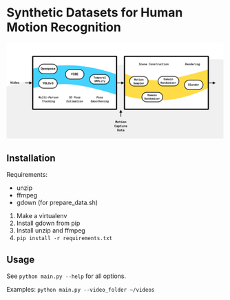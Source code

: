 # Synthetic Datasets for Human Motion Recognition

![Model architecture](model.png)

## Installation

Requirements:
 - unzip
 - ffmpeg
 - gdown (for prepare_data.sh)

1. Make a virtualenv
2. Install gdown from pip
3. Install unzip and ffmpeg
4. `pip install -r requirements.txt`

## Usage

See `python main.py --help` for all options.

Examples:
`python main.py --video_folder ~/videos`